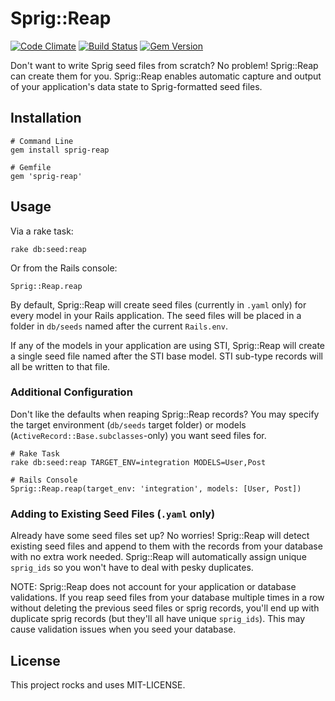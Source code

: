 # Sprig::Reap

[![Code Climate](https://codeclimate.com/github/vigetlabs/sprig-reap.png)](https://codeclimate.com/github/vigetlabs/sprig-reap) [![Build Status](https://travis-ci.org/vigetlabs/sprig-reap.png?branch=master)](https://travis-ci.org/vigetlabs/sprig-reap) [![Gem Version](https://badge.fury.io/rb/sprig-reap.png)](http://badge.fury.io/rb/sprig-reap)

Don't want to write Sprig seed files from scratch?  No problem!  Sprig::Reap can create them for
you.  Sprig::Reap enables automatic capture and output of your application's data state to
Sprig-formatted seed files.

## Installation
```
# Command Line
gem install sprig-reap

# Gemfile
gem 'sprig-reap'
```

## Usage

Via a rake task:
```
rake db:seed:reap
```
Or from the Rails console:
```
Sprig::Reap.reap
```

By default, Sprig::Reap will create seed files (currently in `.yaml` only) for every model in your Rails
application.  The seed files will be placed in a folder in `db/seeds` named after the current
`Rails.env`.

If any of the models in your application are using STI, Sprig::Reap will create a single seed file named
after the STI base model.  STI sub-type records will all be written to that file.

### Additional Configuration

Don't like the defaults when reaping Sprig::Reap records? You may specify the target environment
(`db/seeds` target folder) or models (`ActiveRecord::Base.subclasses`-only) you want seed files for.

```
# Rake Task
rake db:seed:reap TARGET_ENV=integration MODELS=User,Post

# Rails Console
Sprig::Reap.reap(target_env: 'integration', models: [User, Post])
```

### Adding to Existing Seed Files (`.yaml` only)

Already have some seed files set up?  No worries!  Sprig::Reap will detect existing seed files and append
to them with the records from your database with no extra work needed.  Sprig::Reap will automatically
assign unique `sprig_ids` so you won't have to deal with pesky duplicates.

NOTE: Sprig::Reap does not account for your application or database validations.  If you reap seed files
from your database multiple times in a row without deleting the previous seed files or sprig
records, you'll end up with duplicate sprig records (but they'll all have unique `sprig_ids`).  This
may cause validation issues when you seed your database.

## License

This project rocks and uses MIT-LICENSE.
